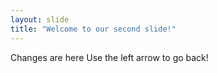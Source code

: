 ```yaml
---
layout: slide
title: "Welcome to our second slide!"
---
```

Changes are here
Use the left arrow to go back!
